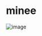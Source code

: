 # minee

![image](https://github.com/user-attachments/assets/091bf0b7-89fd-408c-aaa7-fa501180736b)


